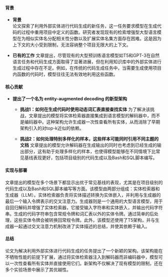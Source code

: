 #### 背景
- **背景**       
    论文探索了利用外部实体进行代码生成的新任务，这一任务要求模型在生成代码的过程中重用项目中定义的函数。研究者发现现有的检索增强型大型语言模型在为相似实体名分配相关性分数以及扩展实体名集方面存在困难。这是因为上下文的大小受到限制，无法容纳整个项目无限大的上下文。

- **已有的工作**
    文章提出，尽管现有的大型预训练语言模型如T5和GPT-3在自然语言任务和代码生成方面取得了显著进展，但在利用知识库中的外部实体进行生成过程中存在不足。例如，在传统的代码生成任务中，当需要生成使用项目内函数的代码时，模型往往无法有效地利用这些函数。

#### 核心贡献
- **提出了一个名为 entity-augmented decoding 的新型架构**
    - **挑战1：如何在生成代码时使用动态词汇表直接查找实体**
        为了解决该挑战，文章提出的模型将实体检索器直接集成到语言模型的解码器中，而不是编码器中。这种架构允许生成器一次性查看所有实体，从而消除了早期架构引入的对top-k近似的依赖。

    - **挑战2：如何处理特别多样化的样本，这些样本可能同时引用不同主题的文档**
        文章提出的模型允许解码器在生成输出的同时也考虑到已经生成的输出部分，这有助于处理多样化的样本，也使得模型能够在不同情境下比常见基线表现更好，包括项目级别的代码生成以及Bash和SQL脚本编写。

#### 实现与部署
文章提出的模型在多个场景下都显示出优于常见基线的表现，尤其是在项目级别的代码生成以及Bash和SQL脚本编写等方面。该模型由两部分组成：实体检索器和生成器（LLM）。实体检索器负责将实体描述转换为实体嵌入，并利用与生成器的最后一个输入令牌表示的交叉注意力。生成器则是一个通用的大型语言模型，用于自回归解码并增强了实体检索器，它接受输入字符串和实体嵌入，并输出代码字符串。生成的代码字符串包含常规令牌和词汇表以外的实体令牌。通过简单的后处理，这些实体令牌会被转换回常规令牌。此外，该模型还使用了T5架构，并与生成器一起通过交叉注意力机制改进了实体描述的总结，并使其依赖于输入。

#### 总结
论文为解决利用外部实体进行代码生成的任务提出了一个新颖的架构。该架构能在不牺牲性能的前提下扩展，通过将实体检索器注入到解码器而非编码器中，模型可以一次性查看所有实体并直接使用它们。新架构不仅解决了现有模型的限制，还在多个实验场景中展示了其优越性。